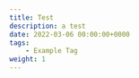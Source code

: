 ```yaml
---
title: Test
description: a test
date: 2022-03-06 00:00:00+0000
tags:
    - Example Tag
weight: 1       
---
```

